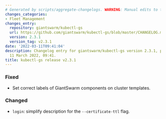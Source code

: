 ```yaml
---
# Generated by scripts/aggregate-changelogs. WARNING: Manual edits to this files will be overwritten.
changes_categories:
- Fleet Management
changes_entry:
  repository: giantswarm/kubectl-gs
  url: https://github.com/giantswarm/kubectl-gs/blob/master/CHANGELOG.md#231---2022-03-11
  version: 2.3.1
  version_tag: v2.3.1
date: '2022-03-11T09:41:04'
description: Changelog entry for giantswarm/kubectl-gs version 2.3.1, published on
  11 March 2022, 09:41.
title: kubectl-gs release v2.3.1
---
```


### Fixed
- Set correct labels of GiantSwarm components on cluster templates.
### Changed
- `login`: simplify description for the `--certificate-ttl` flag.
